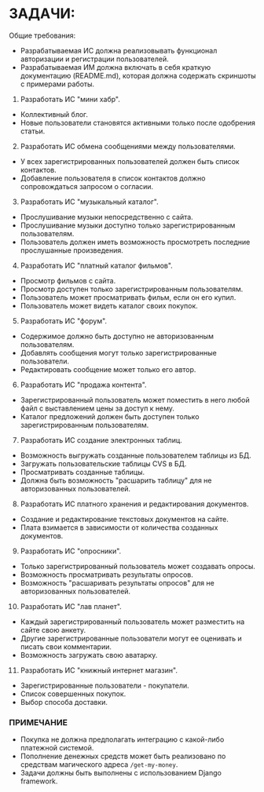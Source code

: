 # ЗАДАЧИ:

Общие требования:
 * Разрабатываемая ИС должна реализовывать функционал авторизации и регистрации пользователей.
 * Разрабатываемая ИМ должна включать в себя краткую документацию (README.md), которая должна содержать скриншоты с примерами работы.

1. Разработать ИС "мини хабр".
 * Коллективный блог.
 * Новые пользователи становятся активными только после одобрения статьи.

2. Разработать ИС обмена сообщениями между пользователями.
 * У всех зарегистрированных пользователей должен быть список контактов.
 * Добавление пользователя в список контактов должно сопровождаться запросом о согласии.

3. Разработать ИС "музыкальный каталог".
 * Прослушивание музыки непосредственно с сайта.
 * Прослушивание музыки доступно только зарегистрированным пользователям.
 * Пользователь должен иметь возможность просмотреть последние прослушанные произведения.

4. Разработать ИС "платный каталог фильмов".
 * Просмотр фильмов с сайта.
 * Просмотр доступен только зарегистрированным пользователям.
 * Пользователь может просматривать фильм, если он его купил.
 * Пользователь может видеть каталог своих покупок.

5. Разработать ИС "форум".
 * Содержимое должно быть доступно не авторизованным пользователям.
 * Добавлять сообщения могут только зарегистрированные пользователи.
 * Редактировать сообщение может только его автор.

6. Разработать ИС "продажа контента".
 * Зарегистрированный пользователь может поместить в него любой файл с выставлением цены за доступ к нему.
 * Каталог предложений должен быть доступен только зарегистрированным пользователям.

7. Разработать ИС создание электронных таблиц.
 * Возможность выгружать созданные пользователем таблицы из БД.
 * Загружать пользовательские таблицы CVS в БД.
 * Просматривать созданные таблицы.
 * Должна быть возможность "расшарить таблицу" для не авторизованных пользователей.

8. Разработать ИС платного хранения и редактирования документов.
 * Создание и редактирование текстовых документов на сайте.
 * Плата взимается в зависимости от количества созданных документов.

9. Разработать ИС "опросники".
 * Только зарегистрированный пользователь может создавать опросы.
 * Возможность просматривать результаты опросов.
 * Возможность "расшаривать результаты опросов" для не авторизованных пользователей.
 
10. Разработать ИС "лав планет".
 * Каждый зарегистрированный пользователь может разместить на сайте свою анкету.
 * Другие зарегистрированные пользователи могут ее оценивать и писать свои комментарии.
 * Возможность загружать свою аватарку.

11. Разработать ИС "книжный интернет магазин".
 * Зарегистрированные пользователи - покупатели.
 * Список совершенных покупок.
 * Выбор способа доставки.

### ПРИМЕЧАНИЕ ###

 * Покупка не должна предполагать интеграцию с какой-либо платежной системой.
 * Пополнение денежных средств может быть реализовано по средствам магического адреса `/get-my-money`.
 * Задачи должны быть выполнены с использованием Django framework. 
